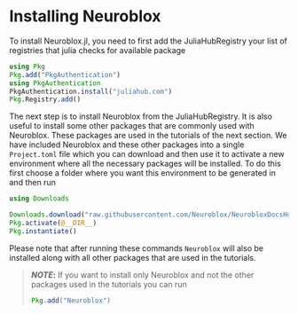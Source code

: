 # Installing Neuroblox

To install Neuroblox.jl, you need to first add the JuliaHubRegistry your list of registries that julia checks for available package 

```julia
using Pkg
Pkg.add("PkgAuthentication")
using PkgAuthentication
PkgAuthentication.install("juliahub.com")
Pkg.Registry.add()
```

The next step is to install Neuroblox from the JuliaHubRegistry. It is also useful to install some other packages that are commonly used with Neuroblox. These packages are used in the tutorials of the next section. We have included Neuroblox and these other packages into a single `Project.toml` file which you can download and then use it to activate a new environment where all the necessary packages will be installed. To do this first choose a folder where you want this environment to be generated in and then run 

``` julia 
using Downloads

Downloads.download("raw.githubusercontent.com/Neuroblox/NeurobloxDocsHost/refs/heads/main/Project.toml", joinpath(@__DIR__, "Project.toml"))
Pkg.activate(@__DIR__)
Pkg.instantiate()
```

Please note that after running these commands `Neuroblox` will also be installed along with all other packages that are used in the tutorials.

> **_NOTE_:**
> If you want to install only Neuroblox and not the other packages used in the tutorials you can run 
> ```julia 
> Pkg.add("Neuroblox")
> ```
